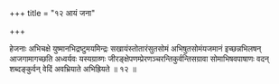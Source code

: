 +++
title = "१२ आयं जना"

+++

हेजनाः अभिचक्षे युष्मानभिद्रष्टुमयमिन्द्रः सखायंस्तोतारंसुतसोमं अभिषुतसोमंयजमानं इच्छन्नभिलषन् आजगामागच्छति अध्वर्यवः यस्यग्राव्णः जीरङ्क्षेपणम्प्रेरणञ्चरन्तिकुर्वन्तिसग्रावा सोमाभिषवपाषाणः वदन् शब्दङ्कुर्वन् वेदिं अवभ्रियाते अभिह्रियते ॥ १२ ॥